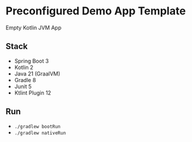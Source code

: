 # Preconfigured Demo App Template

Empty Kotlin JVM App

## Stack
- Spring Boot 3
- Kotlin 2
- Java 21 (GraalVM)
- Gradle 8
- Junit 5
- Ktlint Plugin 12

## Run

- `./gradlew bootRun`
- `./gradlew nativeRun`


